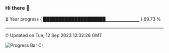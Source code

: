 ### Hi there 👋

⏳ Year progress { ████████████████████▁▁▁▁▁▁▁▁▁▁ } 69.73 %

---

⏰ Updated on Tue, 12 Sep 2023 12:32:26 GMT

![Progress Bar CI](https://github.com/ZhaoGui/ZhaoGui/workflows/Progress%20Bar%20CI/badge.svg)
